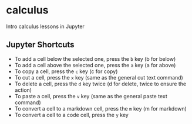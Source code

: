 # calculus
Intro calculus lessons in Jupyter

## Jupyter Shortcuts

- To add a cell below the selected one, press the `b` key (b for below)
- To add a cell above the selected one, press the `a` key (a for above)
- To copy a cell, press the `c` key (c for copy)
- To cut a cell, press the `x` key (same as the general cut text command)
- To delete a cell, press the `d` key twice (d for delete, twice to ensure the action)
- To paste a cell, press the `v` key (same as the general paste text command)
- To convert a cell to a markdown cell, press the `m` key (m for markdown)
- To convert a cell to a code cell, press the `y` key
